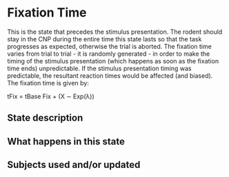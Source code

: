 # Fixation Time
This is the state that precedes the stimulus presentation. The rodent should stay in the CNP during the entire time this state lasts so that the task progresses as expected, otherwise the trial is aborted. The fixation time varies from trial to trial - it is randomly generated - in order to make the timing of the stimulus presentation (which happens as soon as the fixation time ends) unpredictable. If the stimulus presentation timing was predictable, the resultant reaction times would be affected (and biased). The fixation time is given by:

tFix = tBase Fix + (X ∼ Exp(λ))
## State description

## What happens in this state

## Subjects used and/or updated
